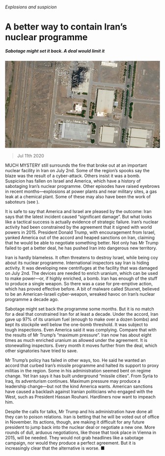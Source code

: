 ###### Explosions and suspicion

# A better way to contain Iran’s nuclear programme 

##### Sabotage might set it back. A deal would limit it 

![image](images/20200711_LDP001_0.jpg) 

> Jul 11th 2020 

MUCH MYSTERY still surrounds the fire that broke out at an important nuclear facility in Iran on July 2nd. Some of the region’s spooks say the blaze was the result of a cyber-attack. Others insist it was a bomb. Suspicion has fallen on Israel and America, which have a history of sabotaging Iran’s nuclear programme. Other episodes have raised eyebrows in recent months—explosions at power plants and near military sites, a gas leak at a chemical plant. Some of these may also have been the work of saboteurs (see ).

It is safe to say that America and Israel are pleased by the outcome: Iran says that the latest incident caused “significant damage”. But what looks like a tactical success is actually evidence of strategic failure. Iran’s nuclear activity had been constrained by the agreement that it signed with world powers in 2015. President Donald Trump, with encouragement from Israel, yanked America out of the accord and heaped sanctions on Iran, claiming that he would be able to negotiate something better. Not only has Mr Trump failed to get a better deal, he has pushed Iran into dangerous new territory.


Iran is hardly blameless. It often threatens to destroy Israel, while being coy about its nuclear programme. International inspectors say Iran is hiding activity. It was developing new centrifuges at the facility that was damaged on July 2nd. The devices are needed to enrich uranium, which can be used to make power—or, if highly enriched, a bomb. Iran has enough of the stuff to produce a single weapon. So there was a case for pre-emptive action, which has proved effective before. A bit of malware called Stuxnet, believed to be an American-Israeli cyber-weapon, wreaked havoc on Iran’s nuclear programme a decade ago.

Sabotage might set back the programme some months. But it is no match for a deal that constrained Iran for at least a decade. Under the accord, Iran gave up 97% of its uranium fuel (enough to make over a dozen bombs) and kept its stockpile well below the one-bomb threshold. It was subject to tough inspections. Even America said it was complying. Compare that with the results of Mr Trump’s “maximum pressure”. Iran now has about eight times as much enriched uranium as allowed under the agreement. It is stonewalling inspectors. Every month it moves further from the deal, which other signatories have tried to save.

Mr Trump’s policy has failed in other ways, too. He said he wanted an accord that curbed Iran’s missile programme and halted its support to proxy militias in the region. Some in his administration seemed bent on regime change. Yet Iran says it has built underground “missile cities”. From Syria to Iraq, its adventurism continues. Maximum pressure may produce a leadership change—but not the kind America wants. American sanctions have caused a backlash against Iranian politicians who engaged with the West, such as President Hassan Rouhani. Hardliners now want to impeach him.

Despite the calls for talks, Mr Trump and his administration have done all they can to poison relations. Iran is betting that he will be voted out of office in November. Its actions, though, are making it difficult for any future president to jump back into the nuclear deal or negotiate a new one. More rounds of dull, arduous negotiations, like those that took place in Vienna in 2015, will be needed. They would not grab headlines like a sabotage campaign, nor would they produce a perfect agreement. But it is increasingly clear that the alternative is worse. ■

